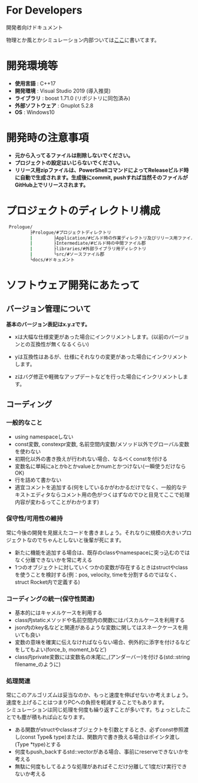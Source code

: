 # For Developers
  開発者向けドキュメント

  物理とか風とかシミュレーション内部ついては[ここ](https://raw.githubusercontent.com/FROM-THE-EARTH/Prologue/master/docs/DYNAMICS.md)に書いてます。

# 開発環境等
  - **使用言語** : C++17
  - **開発環境** : Visual Studio 2019 (導入推奨)
  - **ライブラリ** : boost 1.71.0 (リポジトリに同包済み)
  - **外部ソフトウェア** : Gnuplot 5.2.8
  - **OS** : Windows10

# 開発時の注意事項
 - **元から入ってるファイルは削除しないでください。**
 - **プロジェクトの設定はいじらないでください。**
 - **リリース用zipファイルは、PowerShellコマンドによってReleaseビルド時に自動で生成されます。生成後にcommit, pushすれば当然そのファイルがGitHub上でリリースされます。**

# プロジェクトのディレクトリ構成
```bash
 Prologue/
         ├Prologue/#プロジェクトディレクトリ
         |        ├Application/#ビルド時の作業ディレクトリ及びリリース用ファイル群
         |        ├Intermediate/#ビルド時の中間ファイル郡
         |        ├libraries/#外部ライブラリ用ディレクトリ
         |        └src/#ソースファイル郡
         └docs/#ドキュメント
```

# ソフトウェア開発にあたって
## バージョン管理について
**基本のバージョン表記はx.y.zです。**

- xは大幅な仕様変更があった場合にインクリメントします。(以前のバージョンとの互換性が無くなるくらい)

- yは互換性はあるが、仕様にそれなりの変更があった場合にインクリメントします。

- zはバグ修正や軽微なアップデートなどを行った場合にインクリメントします。

## コーディング
### 一般的なこと
- using namespaceしない
- const変数, constexpr変数, 名前空間内変数/メソッド以外でグローバル変数を使わない
- 初期化以外の書き換えが行われない場合、なるべくconstを付ける
- 変数名に単純にaとかbとかvalueとかnumとかつけない(一瞬使うだけならOK)
- 行を詰めて書かない
- 適宜コメントを追加する(何をしているかがわかるだけでなく、一般的なテキストエディタならコメント用の色がつくはずなのでひと目見てここで処理内容が変わるってことがわかります)

### 保守性/可用性の維持
常に今後の開発を見据えたコードを書きましょう。それなりに規模の大きいプロジェクトなのでちゃんとしないと後輩が死にます。
- 新たに機能を追加する場合は、既存のclassやnamespaceに突っ込むのではなく分離できないかを常に考える
- 1つのオブジェクトに対していくつかの変数が存在するときはstructやclassを使うことを検討する(例：pos, velocity, timeを分割するのではなく、struct Rocket内で定義する)

### コーディングの統一(保守性関連)
- 基本的にはキャメルケースを利用する
- class内staticメソッドや名前空間内の関数にはパスカルケースを利用する
- json内のkey名などと関連があるような変数に関してはスネークケースを用いても良い
- 変数の意味を確実に伝えなければならない場合、例外的に添字を付けるなどをしてもよい(force_b, moment_bなど)
- class内private変数には変数名の末尾に_(アンダーバー)を付ける(std::string filename_のように)

### 処理関連
常にこのアルゴリズムは妥当なのか、もっと速度を伸ばせないか考えましょう。<br>
速度を上げることはつまりPCへの負担を軽減することでもあります。<br>
シミュレーションは同じ処理を何度も繰り返すことが多いです。ちょっとしたことでも塵が積もれば山となります。
- ある関数がstructやclassオブジェクトを引数とするとき、必ずconst参照渡し(const Type& type)または、関数内で書き換える場合はポインタ渡し(Type *type)とする
- 何度もpush_backするstd::vectorがある場合、事前にreserveできないかを考える
- 無駄に何度もしてるような処理があればそこだけ分離して1度だけ実行できないか考える